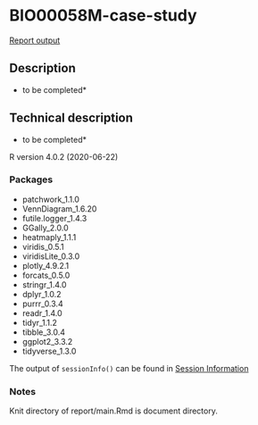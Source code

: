 # BIO00058M-case-study

[Report output](https://3mmarand.github.io/BIO00058M-case-study/report/main.html)


## Description
 * to be completed*

## Technical description
 * to be completed*

R version 4.0.2 (2020-06-22)

### Packages
-   patchwork_1.1.0
-   VennDiagram_1.6.20
-   futile.logger_1.4.3
-   GGally_2.0.0 
-   heatmaply_1.1.1 
-   viridis_0.5.1 
-   viridisLite_0.3.0 
-   plotly_4.9.2.1 
-   forcats_0.5.0 
-   stringr_1.4.0 
-   dplyr_1.0.2  
-   purrr_0.3.4
-   readr_1.4.0 
-   tidyr_1.1.2 
-   tibble_3.0.4  
-   ggplot2_3.3.2
-   tidyverse_1.3.0

The output of `sessionInfo()` can be found in [Session Information](sessioninfo.md)

### Notes
Knit directory of report/main.Rmd is document directory.